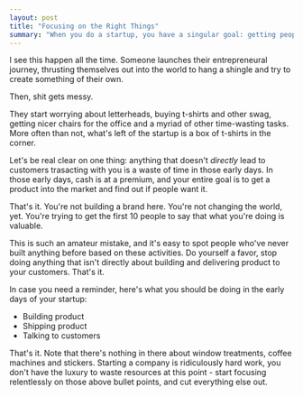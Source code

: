 ```yaml
---
layout: post
title: "Focusing on the Right Things"
summary: "When you do a startup, you have a singular goal: getting people to use your stuff. Don't get distracted and miss the mark."
---
```


I see this happen all the time. Someone launches their entrepreneural journey, thrusting themselves out into the world to hang a shingle and try to create something of their own.

Then, shit gets messy.

They start worrying about letterheads, buying t-shirts and other swag, getting nicer chairs for the office and a myriad of other time-wasting tasks. More often than not, what's left of the startup is a box of t-shirts in the corner.

Let's be real clear on one thing: anything that doesn't *directly* lead to customers trasacting with you is a waste of time in those early days. In those early days, cash is at a premium, and your entire goal is to get a product into the market and find out if people want it.

That's it. You're not building a brand here. You're not changing the world, yet. You're trying to get the first 10 people to say that what you're doing is valuable. 

This is such an amateur mistake, and it's easy to spot people who've never built anything before based on these activities. Do yourself a favor, stop doing anything that isn't directly about building and delivering product to your customers. That's it. 

In case you need a reminder, here's what you should be doing in the early days of your startup:

- Building product
- Shipping product
- Talking to customers

That's it. Note that there's nothing in there about window treatments, coffee machines and stickers. Starting a company is ridiculously hard work, you don't have the luxury to waste resources at this point - start focusing relentlessly on those above bullet points, and cut everything else out.